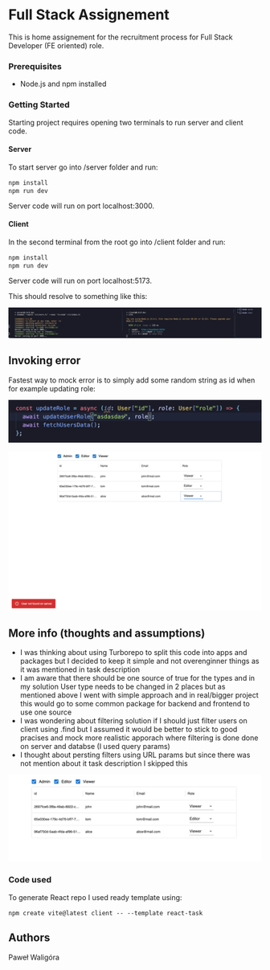 # Full Stack Assignement

This is home assignement for the recruitment process for Full Stack Developer (FE oriented) role.

### Prerequisites

- Node.js and npm installed

### Getting Started

Starting project requires opening two terminals to run server and client code.

#### Server

To start server go into /server folder and run:

```
npm install
npm run dev
```

Server code will run on port localhost:3000.

#### Client

In the second terminal from the root go into /client folder and run:

```
npm install
npm run dev
```

Server code will run on port localhost:5173.

This should resolve to something like this:

![alt text](image.png)

## Invoking error

Fastest way to mock error is to simply add some random string as id when for example updating role:

![alt text](image-3.png)

![alt text](image-2.png)

## More info (thoughts and assumptions)

- I was thinking about using Turborepo to split this code into apps and packages but I decided to keep it simple and not overenginner things as it was mentioned in task description
- I am aware that there should be one source of true for the types and in my solution User type needs to be changed in 2 places but as mentioned above I went with simple approach and in real/bigger project this would go to some common package for backend and frontend to use one source
- I was wondering about filtering solution if I should just filter users on client using .find but I assumed it would be better to stick to good pracises and mock more realistic apporach where filtering is done done on server and databse (I used query params)
- I thought about persting filters using URL params but since there was not mention about it task description I skipped this

![alt text](image-1.png)

### Code used

To generate React repo I used ready template using:

```
npm create vite@latest client -- --template react-task
```

## Authors

Paweł Waligóra
